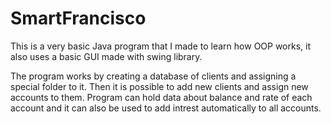 # SmartFrancisco

This is a very basic Java program that I made to learn how OOP works, it also uses a basic GUI made with swing library.

The program works by creating a database of clients and assigning a special folder to it. Then it is possible to add new clients and assign new accounts to them. 
Program can hold data about balance and rate of each account and it can also be used to add intrest automatically to all accounts.
